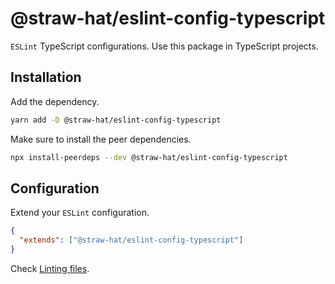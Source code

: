 # @straw-hat/eslint-config-typescript

`ESLint` TypeScript configurations. Use this package in TypeScript projects.

## Installation

Add the dependency.

```sh
yarn add -D @straw-hat/eslint-config-typescript
```

Make sure to install the peer dependencies.

```sh
npx install-peerdeps --dev @straw-hat/eslint-config-typescript
```

## Configuration

Extend your `ESLint` configuration.

```json
{
  "extends": ["@straw-hat/eslint-config-typescript"]
}
```

Check [Linting files](./docs/linting.md).
